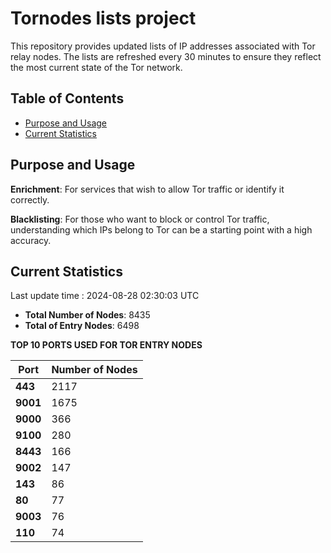 # Tornodes lists project

This repository provides updated lists of IP addresses associated with Tor relay nodes. The lists are refreshed every 30 minutes to ensure they reflect the most current state of the Tor network.

## Table of Contents

- [Purpose and Usage](#purpose-and-usage)
- [Current Statistics](#current-statistics)


## Purpose and Usage

**Enrichment**: For services that wish to allow Tor traffic or identify it correctly.

**Blacklisting**: For those who want to block or control Tor traffic, understanding which IPs belong to Tor can be a starting point with a high accuracy.

## Current Statistics

Last update time : 2024-08-28 02:30:03 UTC

- **Total Number of Nodes**: 8435
- **Total of Entry Nodes**: 6498

**TOP 10 PORTS USED FOR TOR ENTRY NODES**

| **Port** | **Number of Nodes** |
|------|-----------------|
| **443**   | 2117  |
| **9001**   | 1675  |
| **9000**   | 366  |
| **9100**   | 280  |
| **8443**   | 166  |
| **9002**   | 147  |
| **143**   | 86  |
| **80**   | 77  |
| **9003**   | 76  |
| **110**   | 74  |

